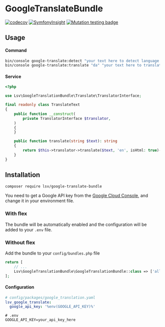 GoogleTranslateBundle
=====================

[![codecov](https://codecov.io/github/lsv/google-translate-bundle/branch/master/graph/badge.svg?token=th00dq8CkU)](https://codecov.io/github/lsv/google-translate-bundle)
[![SymfonyInsight](https://insight.symfony.com/projects/8e5bd5d0-6037-4537-9c45-1f11745fba0e/mini.svg)](https://insight.symfony.com/projects/8e5bd5d0-6037-4537-9c45-1f11745fba0e)
[![Mutation testing badge](https://img.shields.io/endpoint?style=plain&url=https%3A%2F%2Fbadge-api.stryker-mutator.io%2Fgithub.com%2Flsv%2Fgoogle-translate-bundle%2Fmaster)](https://dashboard.stryker-mutator.io/reports/google-translate-bundle/master)

## Usage

#### Command

```bash
bin/console google-translate:detect "your text here to detect language code used"
bin/console google-translate:translate "da" "your text here to translate"
```

#### Service

```php
<?php

use Lsv\GoogleTranslationBundle\Translate\TranslatorInterface;

final readonly class TranslateText
{
    public function __construct(
        private TranslatorInterface $translator,
    )
    {
    }

    public function translate(string $text): string
    {
        return $this->translator->translate($text, 'en', isHtml: true)->text;
    }
}
```

## Installation

```bash
composer require lsv/google-translate-bundle
```

You need to get a Google API key from the [Google Cloud Console](https://console.cloud.google.com/), and change it in your environment file.

### With flex

The bundle will be automatically enabled and the configuration will be added to your `.env` file.

### Without flex

Add the bundle to your `config/bundles.php` file

```php
return [
    // ...
    Lsv\GoogleTranslationBundle\GoogleTranslationBundle::class => ['all' => true],
];
```

#### Configuration

```yaml
# config/packages/google_translation.yaml
lsv_google_translate:
  google_api_key: '%env(GOOGLE_API_KEY)%'
```

````
# .env
GOOGLE_API_KEY=your_api_key_here
````
